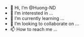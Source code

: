 - 👋 Hi, I’m @Huong-ND
- 👀 I’m interested in ...
- 🌱 I’m currently learning ...
- 💞️ I’m looking to collaborate on ...
- 📫 How to reach me ...

<!---
Huong-ND/Huong-ND is a ✨ special ✨ repository because its `README.md` (this file) appears on your GitHub profile.
You can click the Preview link to take a look at your changes.
--->
